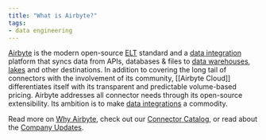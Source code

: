 ```yaml
---
title: "What is Airbyte?"
tags:
- data engineering
---
```


[Airbyte](https://airbyte.com/) is the modern open-source [ELT](term/elt.md) standard and a [data integration](term/data%20integration.md) platform that syncs data from APIs, databases & files to [data warehouses](term/data%20warehouse.md), [lakes](term/data%20lake.md) and other destinations. In addition to covering the long tail of connectors with the involvement of its community, [[Airbyte Cloud]] differentiates itself with its transparent and predictable volume-based pricing. Airbyte addresses all connector needs through its open-source extensibility. Its ambition is to make [data integrations](term/data%20integration.md) a commodity.  

Read more on [Why Airbyte](https://airbyte.com/why-airbyte), check out our [Connector Catalog](https://docs.airbyte.com/integrations/), or read about the [Company Updates](https://airbyte.com/blog-categories/company-updates).
